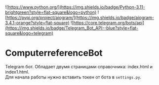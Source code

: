 ![https://www.python.org/](https://img.shields.io/badge/Python-3.11-brightgreen?style=flat-square&logo=python)
![https://pypi.org/project/aiogram/](https://img.shields.io/badge/aiogram-3.4.1-orange?style=flat-square)
![https://core.telegram.org/bots/api](https://img.shields.io/badge/Telegram_Bot_API--blue?style=flat-square&logo=telegram)

# ComputerreferenceBot

Telegram бот. Обладает двумя страницами справочника: index.html и index1.html.    
Для начала работы нужно вставить токен от бота в `settings.py`.

